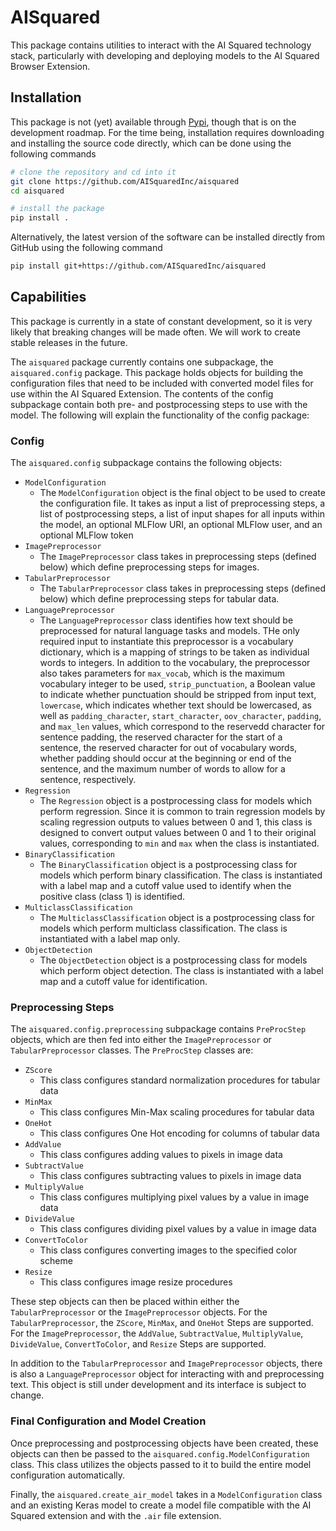 # AISquared

This package contains utilities to interact with the AI Squared technology stack, particularly with developing and deploying models to the AI Squared Browser Extension.

## Installation

This package is not (yet) available through [Pypi](https://pypi.org), though that is on the development roadmap. For the time being, installation requires downloading and installing the source code directly, which can be done using the following commands

```bash
# clone the repository and cd into it
git clone https://github.com/AISquaredInc/aisquared
cd aisquared

# install the package
pip install .
```

Alternatively, the latest version of the software can be installed directly from GitHub using the following command

```bash
pip install git+https://github.com/AISquaredInc/aisquared
```

## Capabilities

This package is currently in a state of constant development, so it is very likely that breaking changes will be made often. We will work to create stable releases in the future.

The `aisquared` package currently contains one subpackage, the `aisquared.config` package. This package holds objects for building the configuration files that need to be included with converted model files for use within the AI Squared Extension. The contents of the config subpackage contain both pre- and postprocessing steps to use with the model. The following will explain the functionality of the config package:

### Config

The `aisquared.config` subpackage contains the following objects:

- `ModelConfiguration`
  - The `ModelConfiguration` object is the final object to be used to create the configuration file. It takes as input a list of preprocessing steps, a list of postprocessing steps, a list of input shapes for all inputs within the model, an optional MLFlow URI, an optional MLFlow user, and an optional MLFlow token
- `ImagePreprocessor`
  - The `ImagePreprocessor` class takes in preprocessing steps (defined below) which define preprocessing steps for images.
- `TabularPreprocessor`
  - The `TabularPreprocessor` class takes in preprocessing steps (defined below) which define preprocessing steps for tabular data.
- `LanguagePreprocessor`
  - The `LanguagePreprocessor` class identifies how text should be preprocessed for natural language tasks and models. THe only required input to instantiate this preprocessor is a vocabulary dictionary, which is a mapping of strings to be taken as individual words to integers. In addition to the vocabulary, the preprocessor also takes parameters for `max_vocab`, which is the maximum vocabulary integer to be used, `strip_punctuation`, a Boolean value to indicate whether punctuation should be stripped from input text, `lowercase`, which indicates whether text should be lowercased, as well as `padding_character`, `start_character`, `oov_character`, `padding`, and `max_len` values, which correspond to the reservedd character for sentence padding, the reserved character for the start of a sentence, the reserved character for out of vocabulary words, whether padding should occur at the beginning or end of the sentence, and the maximum number of words to allow for a sentence, respectively.
- `Regression`
  - The `Regression` object is a postprocessing class for models which perform regression. Since it is common to train regression models by scaling regression outputs to values between 0 and 1, this class is designed to convert output values between 0 and 1 to their original values, corresponding to `min` and `max` when the class is instantiated.
- `BinaryClassification`
  - The `BinaryClassification` object is a postprocessing class for models which perform binary classification. The class is instantiated with a label map and a cutoff value used to identify when the positive class (class 1) is identified.
- `MulticlassClassification`
  - The `MulticlassClassification` object is a postprocessing class for models which perform multiclass classification. The class is instantiated with a label map only.
- `ObjectDetection`
  - The `ObjectDetection` object is a postprocessing class for models which perform object detection. The class is instantiated with a label map and a cutoff value for identification.

### Preprocessing Steps

The `aisquared.config.preprocessing` subpackage contains `PreProcStep` objects, which are then fed into either the `ImagePreprocessor` or `TabularPreprocessor` classes. The `PreProcStep` classes are:

- `ZScore`
  - This class configures standard normalization procedures for tabular data
- `MinMax`
  - This class configures Min-Max scaling procedures for tabular data
- `OneHot`
  - This class configures One Hot encoding for columns of tabular data
- `AddValue`
  - This class configures adding values to pixels in image data
- `SubtractValue`
  - This class configures subtracting values to pixels in image data
- `MultiplyValue`
  - This class configures multiplying pixel values by a value in image data
- `DivideValue`
  - This class configures dividing pixel values by a value in image data
- `ConvertToColor`
  - This class configures converting images to the specified color scheme
- `Resize`
  - This class configures image resize procedures

These step objects can then be placed within either the `TabularPreprocessor` or the `ImagePreprocessor` objects. For the `TabularPreprocessor`, the `ZScore`, `MinMax`, and `OneHot` Steps are supported. For the `ImagePreprocessor`, the `AddValue`, `SubtractValue`, `MultiplyValue`, `DivideValue`, `ConvertToColor`, and `Resize` Steps are supported.

In addition to the `TabularPreprocessor` and `ImagePreprocessor` objects, there is also a `LanguagePreprocessor` object for interacting with and preprocessing text. This object is still under development and its interface is subject to change.

### Final Configuration and Model Creation

Once preprocessing and postprocessing objects have been created, these objects can then be passed to the `aisquared.config.ModelConfiguration` class. This class utilizes the objects passed to it to build the entire model configuration automatically.

Finally, the `aisquared.create_air_model` takes in a `ModelConfiguration` class and an existing Keras model to create a model file compatible with the AI Squared extension and with the `.air` file extension.
